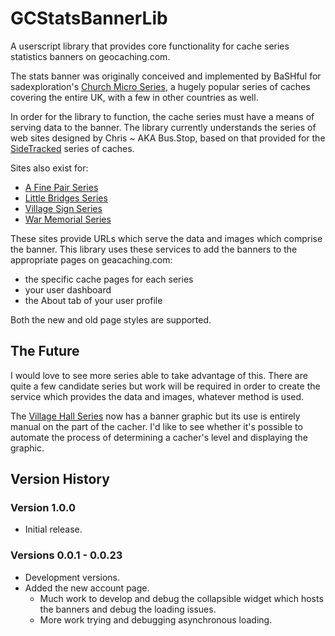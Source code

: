 # GCStatsBannerLib

A userscript library that provides core functionality for cache series statistics banners on geocaching.com.

The stats banner was originally conceived and implemented by BaSHful for sadexploration's
[Church Micro Series](https://www.15ddv.me.uk/geo/cm/index.html), a hugely popular series of caches covering
the entire UK, with a few in other countries as well.

In order for the library to function, the cache series must have a means of serving data to the banner. The
library currently understands the series of web sites designed by Chris ~ AKA Bus.Stop, based on that provided
for the [SideTracked](https://sidetrackedseries.info/about.php) series of caches.

Sites also exist for:

* [A Fine Pair Series](https://www.afinepair.co.uk/)
* [Little Bridges Series](https://littlebridgesseries.co.uk/)
* [Village Sign Series](https://villagesignseries.co.uk/)
* [War Memorial Series](https://warmemorialseries.co.uk/)

 These sites provide URLs which serve the data and images which comprise the banner. This library uses these services
 to add the banners to the appropriate pages on geacaching.com:

* the specific cache pages for each series
* your user dashboard
* the About tab of your user profile

Both the new and old page styles are supported.

## The Future

I would love to see more series able to take advantage of this. There are quite a few candidate series but work will be
required in order to create the service which provides the data and images, whatever method is used.

The [Village Hall Series](https://villagehallseries.wixsite.com/geocaching) now has a banner graphic but its use is entirely
manual on the part of the cacher. I'd like to see whether it's possible to automate the process of determining a cacher's
level and displaying the graphic.

## Version History

### Version 1.0.0

* Initial release.

### Versions 0.0.1 - 0.0.23

* Development versions.
* Added the new account page.
  * Much work to develop and debug the collapsible widget which hosts the banners and debug the loading issues.
  * More work trying and debugging asynchronous loading.
